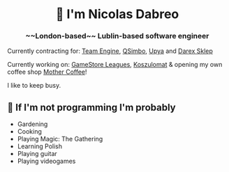 <h1 align="center">👋 I'm Nicolas Dabreo</h1>
<h3 align="center">~~London-based~~ Lublin-based software engineer</h3>

Currently contracting for: [Team Engine](https://teamengine.co.uk), [QSimbo](https://qsimbo.com), [Upya]() and [Darex Sklep](https://darex-sklep.pl/)

Currently working on: [GameStore Leagues](https://lgsleagues.com), [Koszulomat]() & opening my own coffee shop [Mother Coffee]()!

I like to keep busy.

## 📅 If I'm not programming I'm probably
- Gardening
- Cooking
- Playing Magic: The Gathering
- Learning Polish
- Playing guitar
- Playing videogames
